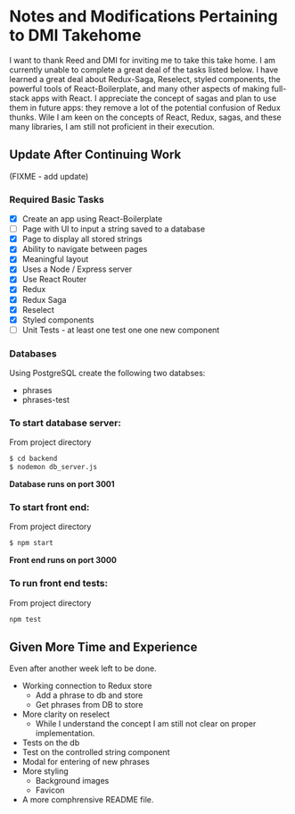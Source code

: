 # Notes and Modifications Pertaining to DMI Takehome

I want to thank Reed and DMI for inviting me to take this take home. I am currently unable to complete a great deal of the tasks listed below. I have learned a great deal about Redux-Saga, Reselect, styled components, the powerful tools of React-Boilerplate, and many other aspects of making full-stack apps with React. I appreciate the concept of sagas and plan to use them in future apps: they remove a lot of the potential confusion of Redux thunks. Wile I am keen on the concepts of React, Redux, sagas, and these many libraries, I am still not proficient in their execution.

## Update After Continuing Work

(FIXME - add update)

### Required Basic Tasks
- [X] Create an app using React-Boilerplate
- [ ] Page with UI to input a string saved to a database
- [X] Page to display all stored strings
- [X] Ability to navigate between pages
- [X] Meaningful layout
- [X] Uses a Node / Express server
- [X] Use React Router
- [X] Redux
- [X] Redux Saga
- [X] Reselect
- [X] Styled components
- [ ] Unit Tests - at least one test one one new component

### Databases
Using PostgreSQL create the following two databses:
- phrases
- phrases-test
### To start database server:
From project directory
```sh
$ cd backend
$ nodemon db_server.js
```
**Database runs on port 3001**


### To start front end:
From project directory
```sh
$ npm start
```
**Front end runs on port 3000**


### To run front end tests:
From project directory
```sh
npm test
```

## Given More Time and Experience
Even after another week left to be done.
- Working connection to Redux store
    - Add a phrase to db and store
    - Get phrases from DB to store
- More clarity on reselect
    - While I understand the concept I am still not clear on proper implementation.
- Tests on the db
- Test on the controlled string component
- Modal for entering of new phrases
- More styling
  - Background images
  - Favicon
- A more comphrensive README file.
